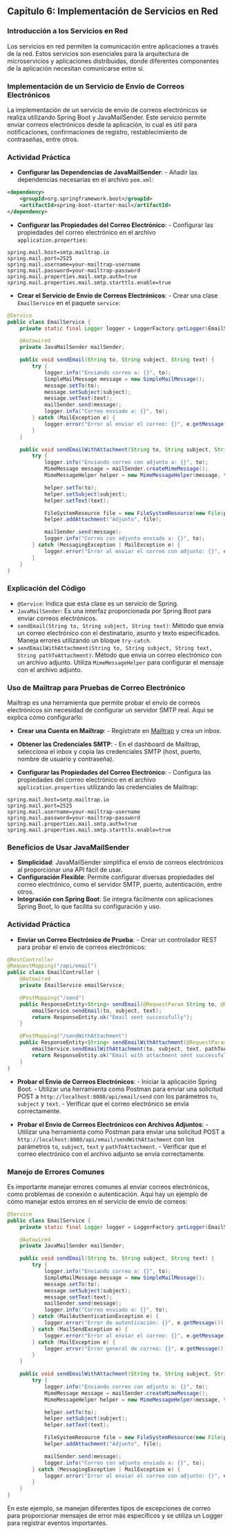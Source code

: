 ## Capítulo 6: Implementación de Servicios en Red

### Introducción a los Servicios en Red

Los servicios en red permiten la comunicación entre aplicaciones a través de la red. Estos servicios son esenciales para la arquitectura de microservicios y aplicaciones distribuidas, donde diferentes componentes de la aplicación necesitan comunicarse entre sí.

### Implementación de un Servicio de Envío de Correos Electrónicos

La implementación de un servicio de envío de correos electrónicos se realiza utilizando Spring Boot y JavaMailSender. Este servicio permite enviar correos electrónicos desde la aplicación, lo cual es útil para notificaciones, confirmaciones de registro, restablecimiento de contraseñas, entre otros.

### Actividad Práctica

- **Configurar las Dependencias de JavaMailSender**:
      - Añadir las dependencias necesarias en el archivo `pom.xml`:
```xml
<dependency>
    <groupId>org.springframework.boot</groupId>
    <artifactId>spring-boot-starter-mail</artifactId>
</dependency>
```

- **Configurar las Propiedades del Correo Electrónico**:
      - Configurar las propiedades del correo electrónico en el archivo `application.properties`:
```properties
spring.mail.host=smtp.mailtrap.io
spring.mail.port=2525
spring.mail.username=your-mailtrap-username
spring.mail.password=your-mailtrap-password
spring.mail.properties.mail.smtp.auth=true
spring.mail.properties.mail.smtp.starttls.enable=true
```

- **Crear el Servicio de Envío de Correos Electrónicos**:
      - Crear una clase `EmailService` en el paquete `service`:
```java
@Service
public class EmailService {
    private static final Logger logger = LoggerFactory.getLogger(EmailService.class);

    @Autowired
    private JavaMailSender mailSender;

    public void sendEmail(String to, String subject, String text) {
        try {
            logger.info("Enviando correo a: {}", to);
            SimpleMailMessage message = new SimpleMailMessage();
            message.setTo(to);
            message.setSubject(subject);
            message.setText(text);
            mailSender.send(message);
            logger.info("Correo enviado a: {}", to);
        } catch (MailException e) {
            logger.error("Error al enviar el correo: {}", e.getMessage());
        }
    }

    public void sendEmailWithAttachment(String to, String subject, String text, String pathToAttachment) {
        try {
            logger.info("Enviando correo con adjunto a: {}", to);
            MimeMessage message = mailSender.createMimeMessage();
            MimeMessageHelper helper = new MimeMessageHelper(message, true);

            helper.setTo(to);
            helper.setSubject(subject);
            helper.setText(text);

            FileSystemResource file = new FileSystemResource(new File(pathToAttachment));
            helper.addAttachment("Adjunto", file);

            mailSender.send(message);
            logger.info("Correo con adjunto enviado a: {}", to);
        } catch (MessagingException | MailException e) {
            logger.error("Error al enviar el correo con adjunto: {}", e.getMessage());
        }
    }
}
```

### Explicación del Código

- `@Service`: Indica que esta clase es un servicio de Spring.
- `JavaMailSender`: Es una interfaz proporcionada por Spring Boot para enviar correos electrónicos.
- `sendEmail(String to, String subject, String text)`: Método que envía un correo electrónico con el destinatario, asunto y texto especificados. Maneja errores utilizando un bloque `try-catch`.
- `sendEmailWithAttachment(String to, String subject, String text, String pathToAttachment)`: Método que envía un correo electrónico con un archivo adjunto. Utiliza `MimeMessageHelper` para configurar el mensaje con el archivo adjunto.

### Uso de Mailtrap para Pruebas de Correo Electrónico

Mailtrap es una herramienta que permite probar el envío de correos electrónicos sin necesidad de configurar un servidor SMTP real. Aquí se explica cómo configurarlo:

- **Crear una Cuenta en Mailtrap**:
      - Regístrate en [Mailtrap](https://mailtrap.io/) y crea un inbox.

- **Obtener las Credenciales SMTP**:
      - En el dashboard de Mailtrap, selecciona el inbox y copia las credenciales SMTP (host, puerto, nombre de usuario y contraseña).

- **Configurar las Propiedades del Correo Electrónico**:
      - Configura las propiedades del correo electrónico en el archivo `application.properties` utilizando las credenciales de Mailtrap:
```properties
spring.mail.host=smtp.mailtrap.io
spring.mail.port=2525
spring.mail.username=your-mailtrap-username
spring.mail.password=your-mailtrap-password
spring.mail.properties.mail.smtp.auth=true
spring.mail.properties.mail.smtp.starttls.enable=true
```

### Beneficios de Usar JavaMailSender

- **Simplicidad**: JavaMailSender simplifica el envío de correos electrónicos al proporcionar una API fácil de usar.
- **Configuración Flexible**: Permite configurar diversas propiedades del correo electrónico, como el servidor SMTP, puerto, autenticación, entre otros.
- **Integración con Spring Boot**: Se integra fácilmente con aplicaciones Spring Boot, lo que facilita su configuración y uso.

### Actividad Práctica

- **Enviar un Correo Electrónico de Prueba**:
      - Crear un controlador REST para probar el envío de correos electrónicos:
```java
@RestController
@RequestMapping("/api/email")
public class EmailController {
    @Autowired
    private EmailService emailService;

    @PostMapping("/send")
    public ResponseEntity<String> sendEmail(@RequestParam String to, @RequestParam String subject, @RequestParam String text) {
        emailService.sendEmail(to, subject, text);
        return ResponseEntity.ok("Email sent successfully");
    }

    @PostMapping("/sendWithAttachment")
    public ResponseEntity<String> sendEmailWithAttachment(@RequestParam String to, @RequestParam String subject, @RequestParam String text, @RequestParam String pathToAttachment) {
        emailService.sendEmailWithAttachment(to, subject, text, pathToAttachment);
        return ResponseEntity.ok("Email with attachment sent successfully");
    }
}
```

- **Probar el Envío de Correos Electrónicos**:
      - Iniciar la aplicación Spring Boot.
      - Utilizar una herramienta como Postman para enviar una solicitud POST a `http://localhost:8080/api/email/send` con los parámetros `to`, `subject` y `text`.
      - Verificar que el correo electrónico se envía correctamente.

- **Probar el Envío de Correos Electrónicos con Archivos Adjuntos**:
      - Utilizar una herramienta como Postman para enviar una solicitud POST a `http://localhost:8080/api/email/sendWithAttachment` con los parámetros `to`, `subject`, `text` y `pathToAttachment`.
      - Verificar que el correo electrónico con el archivo adjunto se envía correctamente.

### Manejo de Errores Comunes

Es importante manejar errores comunes al enviar correos electrónicos, como problemas de conexión o autenticación. Aquí hay un ejemplo de cómo manejar estos errores en el servicio de envío de correos:

```java
@Service
public class EmailService {
    private static final Logger logger = LoggerFactory.getLogger(EmailService.class);

    @Autowired
    private JavaMailSender mailSender;

    public void sendEmail(String to, String subject, String text) {
        try {
            logger.info("Enviando correo a: {}", to);
            SimpleMailMessage message = new SimpleMailMessage();
            message.setTo(to);
            message.setSubject(subject);
            message.setText(text);
            mailSender.send(message);
            logger.info("Correo enviado a: {}", to);
        } catch (MailAuthenticationException e) {
            logger.error("Error de autenticación: {}", e.getMessage());
        } catch (MailSendException e) {
            logger.error("Error al enviar el correo: {}", e.getMessage());
        } catch (MailException e) {
            logger.error("Error general de correo: {}", e.getMessage());
        }
    }

    public void sendEmailWithAttachment(String to, String subject, String text, String pathToAttachment) {
        try {
            logger.info("Enviando correo con adjunto a: {}", to);
            MimeMessage message = mailSender.createMimeMessage();
            MimeMessageHelper helper = new MimeMessageHelper(message, true);

            helper.setTo(to);
            helper.setSubject(subject);
            helper.setText(text);

            FileSystemResource file = new FileSystemResource(new File(pathToAttachment));
            helper.addAttachment("Adjunto", file);

            mailSender.send(message);
            logger.info("Correo con adjunto enviado a: {}", to);
        } catch (MessagingException | MailException e) {
            logger.error("Error al enviar el correo con adjunto: {}", e.getMessage());
        }
    }
}
```

En este ejemplo, se manejan diferentes tipos de excepciones de correo para proporcionar mensajes de error más específicos y se utiliza un Logger para registrar eventos importantes.
